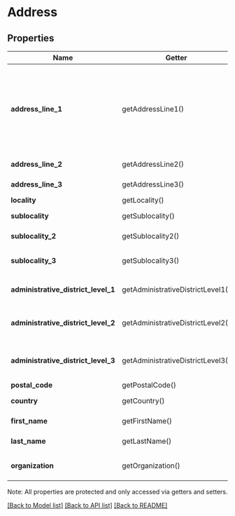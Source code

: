 # Address

## Properties
Name | Getter | Setter | Type | Description | Notes
------------ | ------------- | ------------- | ------------- | ------------- | -------------
**address_line_1** | getAddressLine1() | setAddressLine1($value) | **string** | The first line of the address.  Fields that start with &#x60;address_line&#x60; provide the address&#39;s most specific details, like street number, street name, and building name. They do *not* provide less specific details like city, state/province, or country (these details are provided in other fields). | [optional] 
**address_line_2** | getAddressLine2() | setAddressLine2($value) | **string** | The second line of the address, if any. | [optional] 
**address_line_3** | getAddressLine3() | setAddressLine3($value) | **string** | The third line of the address, if any. | [optional] 
**locality** | getLocality() | setLocality($value) | **string** | The city or town of the address. | [optional] 
**sublocality** | getSublocality() | setSublocality($value) | **string** | A civil region within the address&#39;s &#x60;locality&#x60;, if any. | [optional] 
**sublocality_2** | getSublocality2() | setSublocality2($value) | **string** | A civil region within the address&#39;s &#x60;sublocality&#x60;, if any. | [optional] 
**sublocality_3** | getSublocality3() | setSublocality3($value) | **string** | A civil region within the address&#39;s &#x60;sublocality_2&#x60;, if any. | [optional] 
**administrative_district_level_1** | getAdministrativeDistrictLevel1() | setAdministrativeDistrictLevel1($value) | **string** | A civil entity within the address&#39;s country. In the US, this is the state. | [optional] 
**administrative_district_level_2** | getAdministrativeDistrictLevel2() | setAdministrativeDistrictLevel2($value) | **string** | A civil entity within the address&#39;s &#x60;administrative_district_level_1&#x60;. In the US, this is the county. | [optional] 
**administrative_district_level_3** | getAdministrativeDistrictLevel3() | setAdministrativeDistrictLevel3($value) | **string** | A civil entity within the address&#39;s &#x60;administrative_district_level_2&#x60;, if any. | [optional] 
**postal_code** | getPostalCode() | setPostalCode($value) | **string** | The address&#39;s postal code. | [optional] 
**country** | getCountry() | setCountry($value) | **string** | The address&#39;s country, in ISO 3166-1-alpha-2 format. | [optional] 
**first_name** | getFirstName() | setFirstName($value) | **string** | Optional first name when it&#39;s representing recipient. | [optional] 
**last_name** | getLastName() | setLastName($value) | **string** | Optional last name when it&#39;s representing recipient. | [optional] 
**organization** | getOrganization() | setOrganization($value) | **string** | Optional organization name when it&#39;s representing recipient. | [optional] 

Note: All properties are protected and only accessed via getters and setters.

[[Back to Model list]](../../README.md#documentation-for-models) [[Back to API list]](../../README.md#documentation-for-api-endpoints) [[Back to README]](../../README.md)

